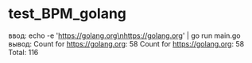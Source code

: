 # test_BPM_golang
ввод:
    echo -e 'https://golang.org\nhttps://golang.org' | go run main.go
вывод:
    Count for https://golang.org: 58
    Count for https://golang.org: 58
    Total: 116
